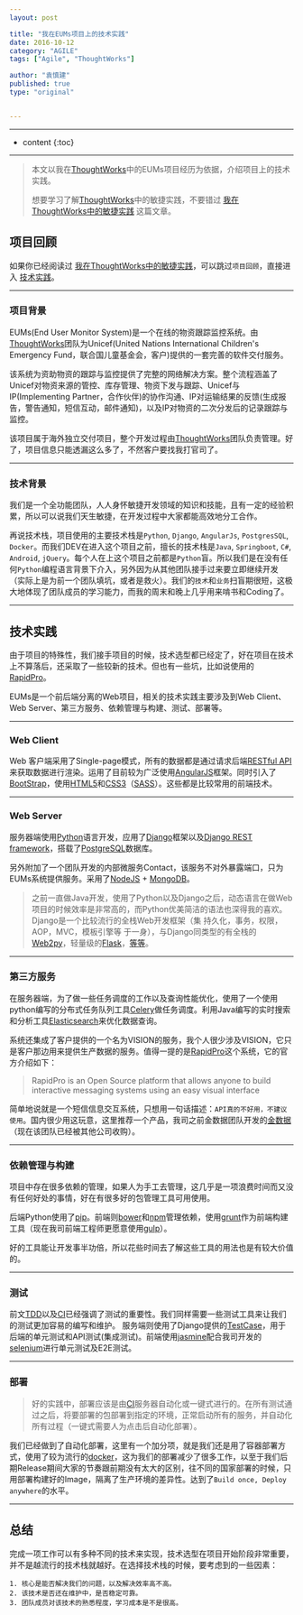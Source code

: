 ```yaml
---
layout: post

title: "我在EUMs项目上的技术实践"
date: 2016-10-12
category: "AGILE"
tags: ["Agile", "ThoughtWorks"]

author: "袁慎建"
published: true
type: "original"


---
```


---

* content
{:toc}

---

>本文以我在[ThoughtWorks](https://thoughtworks.com/)中的EUMs项目经历为依据，介绍项目上的技术实践。
>
>想要学习了解[ThoughtWorks](https://thoughtworks.com/)中的敏捷实践，不要错过 [我在ThoughtWorks中的敏捷实践]({{'/first-impressive-agile-experience-in-thoughtworks/'}}) 这篇文章。



## 项目回顾
如果你已经阅读过 [我在ThoughtWorks中的敏捷实践]({{'/first-impressive-agile-experience-in-thoughtworks/'}})，可以跳过`项目回顾`，直接进入 [技术实践](#section-3)。

---

### 项目背景
EUMs(End User Monitor System)是一个在线的物资跟踪监控系统。由[ThoughtWorks](https://thoughtworks.com/)团队为Unicef(United Nations International Children's Emergency Fund，联合国儿童基金会，客户)提供的一套完善的软件交付服务。  

该系统为资助物资的跟踪与监控提供了完整的网络解决方案。整个流程涵盖了Unicef对物资来源的管控、库存管理、物资下发与跟踪、Unicef与IP(Implementing Partner，合作伙伴)的协作沟通、IP对运输结果的反馈(生成报告，警告通知，短信互动，邮件通知)，以及IP对物资的二次分发后的记录跟踪与监控。

该项目属于海外独立交付项目，整个开发过程由[ThoughtWorks](https://thoughtworks.com/)团队负责管理。好了，项目信息只能透漏这么多了，不然客户要找我打官司了。

---

### 技术背景
我们是一个全功能团队，人人身怀敏捷开发领域的知识和技能，且有一定的经验积累，所以可以说我们天生敏捷，在开发过程中大家都能高效地分工合作。

再说技术栈，项目使用的主要技术栈是`Python`, `Django`, `AngularJs`, `PostgresSQL`, `Docker`。而我们DEV在进入这个项目之前，擅长的技术栈是`Java`, `Springboot`, `C#`, `Android`, `jQuery`。每个人在上这个项目之前都是`Python`盲。所以我们是在没有任何`Python`编程语言背景下介入，另外因为从其他团队接手过来要立即继续开发（实际上是为前一个团队填坑，或者是救火）。我们的`技术`和`业务`扫盲期很短，这极大地体现了团队成员的学习能力，而我的周末和晚上几乎用来啃书和Coding了。

---

## 技术实践
由于项目的特殊性，我们接手项目的时候，技术选型都已经定了，好在项目在技术上不算落后，还采取了一些较新的技术。但也有一些坑，比如说使用的[RapidPro](https://community.rapidpro.io/)。

EUMs是一个前后端分离的Web项目，相关的技术实践主要涉及到Web Client、Web Server、第三方服务、依赖管理与构建、测试、部署等。

---

### Web Client
Web 客户端采用了Single-page模式，所有的数据都是通过请求后端[RESTful API](http://www.restapitutorial.com/)来获取数据进行渲染。运用了目前较为广泛使用[AngularJS](https://angularjs.org/)框架。同时引入了[BootStrap](http://getbootstrap.com/)，使用[HTML5](http://www.w3schools.com/html/html5_intro.asp)和[CSS3](http://www.w3schools.com/css/css3_intro.asp)（[SASS](http://sass-lang.com/)）。这些都是比较常用的前端技术。

---

### Web Server
服务器端使用[Python](https://www.python.org/)语言开发，应用了[Django](https://www.djangoproject.com/)框架以及[Django REST framework](http://www.django-rest-framework.org/)，搭载了[PostgreSQL](http://www.postgresql.org/)数据库。

另外附加了一个团队开发的内部微服务Contact，该服务不对外暴露端口，只为EUMs系统提供服务。采用了[NodeJS](https://nodejs.org/en/) + [MongoDB](https://www.mongodb.org/)。

>之前一直做Java开发，使用了Python以及Django之后，动态语言在做Web项目的时候效率是非常高的，而Python优美简洁的语法也深得我的喜欢。Django是一个比较流行的全栈Web开发框架（集 持久化，事务，权限，AOP，MVC，模板引擎等 于一身），与Django同类型的有全栈的[Web2py](http://www.web2py.com/)，轻量级的[Flask](http://flask.pocoo.org/)，[等等](https://wiki.python.org/moin/WebFrameworks)。


---

### 第三方服务
在服务器端，为了做一些任务调度的工作以及查询性能优化，使用了一个使用python编写的分布式任务队列工具[Celery](http://www.celeryproject.org/)做任务调度。利用Java编写的实时搜索和分析工具[Elasticsearch](https://www.elastic.co/)来优化数据查询。

系统还集成了客户提供的一个名为VISION的服务，我个人很少涉及VISION，它只是客户那边用来提供生产数据的服务。值得一提的是[RapidPro](http://rapidpro.github.io/rapidpro/)这个系统，它的官方介绍如下：

>RapidPro is an Open Source platform that allows anyone to build interactive messaging systems using an easy visual interface

简单地说就是一个短信信息交互系统，只想用一句话描述：`API真的不好用，不建议使用`。国内很少用这玩意，这里推荐一个产品，我司之前金数据团队开发的[金数据](https://jinshuju.net/)（现在该团队已经被其他公司收购）。

---

### 依赖管理与构建
项目中存在很多依赖的管理，如果人为手工去管理，这几乎是一项浪费时间而又没有任何好处的事情，好在有很多好的包管理工具可用使用。

后端Python使用了[pip](https://pypi.python.org/pypi/pip)。前端则[bower](http://bower.io/)和[npm](https://www.npmjs.com/)管理依赖，使用[grunt](http://gruntjs.com/)作为前端构建工具（现在我司前端工程师更愿意使用[gulp](http://gulpjs.com/)）。

好的工具能让开发事半功倍，所以花些时间去了解这些工具的用法也是有较大价值的。

---

### 测试
前文[TDD](#tdd)以及[CI](#ci)已经强调了测试的重要性。我们同样需要一些测试工具来让我们的测试更加容易的编写和维护。
服务端则使用了Django提供的[TestCase](https://docs.djangoproject.com/ja/1.9/topics/testing/tools/#django.test.TestCase)，用于后端的单元测试和API测试(集成测试)。前端使用[jasmine](http://jasmine.github.io/)配合我司开发的[selenium](http://www.seleniumhq.org/)进行单元测试及E2E测试。


---

### 部署
>好的实践中，部署应该是由[CI](#ci)服务器自动化或一键式进行的。在所有测试通过之后，将要部署的包部署到指定的环境，正常启动所有的服务，并自动化所有过程（一键式需要人为点击后自动化部署）。

我们已经做到了自动化部署，这里有一个加分项，就是我们还是用了容器部署方式，使用了较为流行的[docker](https://www.docker.com/)，这为我们的部署减少了很多工作，以至于我们后期Release期间大家的节奏跟前期没有太大的区别，往不同的国家部署的时候，只用部署构建好的Image，隔离了生产环境的差异性。达到了`Build once, Deploy anywhere`的水平。

---

## 总结
完成一项工作可以有多种不同的技术来实现，技术选型在项目开始阶段非常重要，并不是越流行的技术栈就越好。在选择技术栈的时候，要考虑到的一些因素：

```
1. 核心是能否解决我们的问题，以及解决效率高不高。
2. 该技术是否还在维护中，是否稳定可靠。
3. 团队成员对该技术的熟悉程度，学习成本是不是很高。
```



